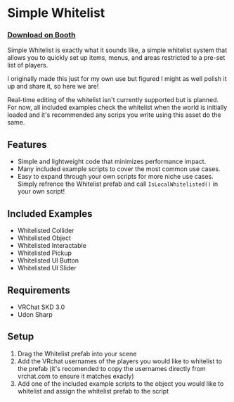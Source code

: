 # Simple Whitelist

### [Download on Booth](https://krey.booth.pm/items/4473616)

Simple Whitelist is exactly what it sounds like, a simple whitelist system that allows you to quickly set up items, menus, and areas restricted to a pre-set list of players.

I originally made this just for my own use but figured I might as well polish it up and share it, so here we are!

Real-time editing of the whitelist isn't currently supported but is planned. For now, all included examples
check the whitelist when the world is initially loaded and it's recommended any scrips you write using this asset do the same.

## Features
- Simple and lightweight code that minimizes performance impact.
- Many included example scripts to cover the most common use cases.
- Easy to expand through your own scripts for more niche use cases. Simply refrence the Whitelist prefab and call `IsLocalWhitelisted()` in your own script!

## Included Examples
- Whitelisted Collider
- Whitelisted Object
- Whitelisted Interactable
- Whitelisted Pickup
- Whitelisted UI Button
- Whitelisted UI Slider

## Requirements
- VRChat SKD 3.0
- Udon Sharp

## Setup
1. Drag the Whitelist prefab into your scene
2. Add the VRchat usernames of the players you would like to whitelist to the prefab (it's recomended to copy the usernames directly from vrchat.com to ensure it matches exacly)
3. Add one of the included example scripts to the object you would like to whitelist and assign the whitelist prefab to the script
